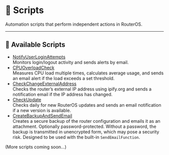 # 🔧 Scripts

Automation scripts that perform independent actions in RouterOS.

---

## 📜 Available Scripts

- [NotifyUserLoginAttempts](./NotifyUserLoginAttempts/)  
  Monitors login/logout activity and sends alerts by email.
- [CPUOverloadCheck](./CPUOverloadCheck/)  
  Measures CPU load multiple times, calculates average usage, and sends an email alert if the load exceeds a set threshold.
- [CheckChangeExternalAddress](./CheckChangeExternalAddress/)  
  Checks the router’s external IP address using ipify.org and sends a notification email if the IP address has changed.
- [CheckUpdate](./CheckUpdate/)  
  Checks daily for new RouterOS updates and sends an email notification if a new version is available.
- [CreateBackupAndSendEmail](./CreateBackupAndSendEmail/)  
  Creates a secure backup of the router configuration and emails it as an attachment. Optionally password-protected. Without a password, the backup is transmitted in unencrypted form, which may pose a security risk. Designed to be used with the built-in `SendEmailFunction`.

(More scripts coming soon...)
